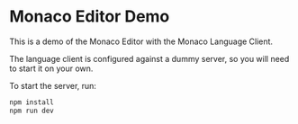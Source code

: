# Monaco Editor Demo

This is a demo of the Monaco Editor with the Monaco Language Client.

The language client is configured against a dummy server, so you will need to start it on your own.

To start the server, run:

```bash
npm install
npm run dev
```
